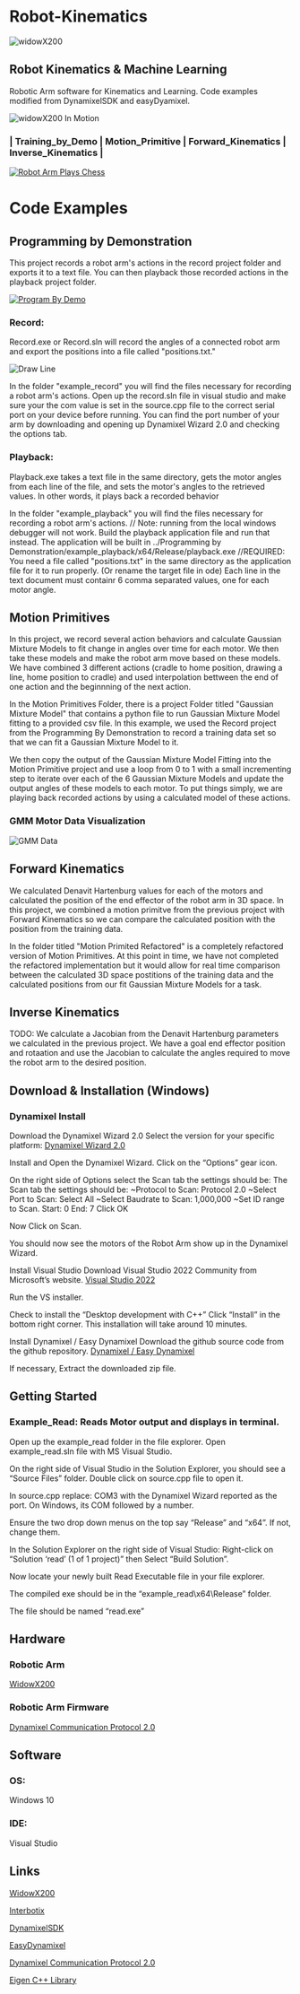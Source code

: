 # Robot-Kinematics
![widowX200](https://raw.githubusercontent.com/CoachGeorgia/Robot-Kinematics/main/docs/images/RoboticArmWidowX200.PNG)
## Robot Kinematics & Machine Learning 
Robotic Arm software for Kinematics and Learning. 
Code examples modified from DynamixelSDK and easyDyamixel.

![widowX200 In Motion](https://raw.githubusercontent.com/CoachGeorgia/Robot-Kinematics/main/docs/images/Model%20Recording_4.gif)

### |  Training_by_Demo  |  Motion_Primitive  |  Forward_Kinematics  |  Inverse_Kinematics  | 
[![Robot Arm Plays Chess](https://github.com/CoachGeorgia/Robot-Kinematics/blob/main/docs/images/RoboticArmChessPlayBack.PNG)](https://youtu.be/VSL-L6GrsGc "Robot Arm Plays Chess")

# Code Examples

## Programming by Demonstration ##

This project records a robot arm's actions in the record project folder and exports it to a text file. You can then playback those recorded actions in the playback project folder.

[![Program By Demo](https://github.com/CoachGeorgia/Robot-Kinematics/blob/main/docs/images/RoboticArmChessTraining.PNG)](https://youtu.be/DSxp6IZOY7c "Robot Arm Learns Chess Move by Demo")

### Record:
Record.exe or Record.sln will record the angles of a connected robot arm and export the positions into a file called "positions.txt."

![Draw Line](https://raw.githubusercontent.com/CoachGeorgia/Robot-Kinematics/main/docs/images/Training%20Recording_2.gif)

In the folder "example_record" you will find the files necessary for recording a robot arm's actions. Open up the record.sln file in visual studio and make sure your the com value is set in the source.cpp file to the correct serial port on your device before running. You can find the port number of your arm by downloading and opening up Dynamixel Wizard 2.0 and checking the options tab.


### Playback:
Playback.exe takes a text file in the same directory, gets the motor angles from each line of the file, and sets the motor's angles to the retrieved values.
In other words, it plays back a recorded behavior

In the folder "example_playback" you will find the files necessary for recording a robot arm's actions.
// Note: running from the local windows debugger will not work. Build the playback application file and run that instead.
The application will be built in ../Programming by Demonstration/example_playback/x64/Release/playback.exe
//REQUIRED: You need a file called "positions.txt" in the same directory as the application file for it to run properly. (Or rename the target file in ode)
Each line in the text document must containr 6 comma separated values, one for each motor angle.

## Motion Primitives ##
In this project, we record several action behaviors and calculate Gaussian Mixture Models to fit change in angles over time for each motor. We then take these models and make the robot arm move based on these models. We have combined 3 different actions (cradle to home position, drawing a line, home position to cradle) and used interpolation bettween the end of one action and the beginnning of the next action. 

In the Motion Primitives Folder, there is a project Folder titled "Gaussian Mixture Model" that contains a python file to run Gaussian Mixture Model fitting to a provided csv file. In this example, we used the Record project from the Programming By Demonstration to record a training data set so that we can fit a Gaussian Mixture Model to it.

We then copy the output of the Gaussian Mixture Model Fitting into the Motion Primitive project and use a loop from 0 to 1 with a small incrementing step to iterate over each of the 6 Gaussian Mixture Models and update the output angles of these models to each motor. To put things simply, we are playing back recorded actions by using a calculated model of these actions.

### GMM Motor Data Visualization
![GMM Data](https://github.com/CoachGeorgia/Robot-Kinematics/blob/main/docs/source/GMM%20Visualization%20Home%20to%20Cradle%20S.png?raw=true)

## Forward Kinematics ##
We calculated Denavit Hartenburg values for each of the motors and calculated the position of the end effector of the robot arm in 3D space. In this project, we combined a motion primitve from the previous project with Forward Kinematics so we can compare the calculated position with the position from the training data.

In the folder titled "Motion Primited Refactored" is a completely refactored version of Motion Primitives. At this point in time, we have not completed the refactored implementation but it would allow for real time comparison between the calculated 3D space postitions of the training data and the calculated positions from our fit Gaussian Mixture Models for a task.

## Inverse Kinematics ##
TODO: We calculate a Jacobian from the Denavit Hartenburg parameters we calculated in the previous project. We have a goal end effector position and rotaation and use the Jacobian to calculate the angles required to move the robot arm to the desired position.

## Download & Installation (Windows) ##
### Dynamixel Install

Download the Dynamixel Wizard 2.0
Select the version for your specific platform:
[Dynamixel Wizard 2.0](https://emanual.robotis.com/docs/en/software/dynamixel/dynamixel_wizard2)

Install and Open the Dynamixel Wizard.
Click on the “Options” gear icon.

On the right side of Options select the Scan tab the settings should be:
The Scan tab the settings should be:
~Protocol to Scan:  Protocol 2.0
~Select Port to Scan: Select All
~Select Baudrate to Scan: 1,000,000
~Set ID range to Scan. Start: 0 End: 7
Click OK

Now Click on Scan.

You should now see the motors of the Robot Arm show up in the Dynamixel Wizard.


Install Visual Studio
Download Visual Studio 2022 Community from Microsoft’s website.
[Visual Studio 2022](https://visualstudio.microsoft.com/vs/)

Run the VS installer.

Check to install the “Desktop development with C++”
Click “Install” in the bottom right corner.
This installation will take around 10 minutes.

Install Dynamixel / Easy Dynamixel
Download the github source code from the github repository.
[Dynamixel / Easy Dynamixel](https://github.com/prof-eaton/dynamixel)

If necessary, Extract the downloaded zip file.


## Getting Started ##
### Example_Read: Reads Motor output and displays in terminal. 
Open up the example_read folder in the file explorer.
Open example_read.sln file with MS Visual Studio.

On the right side of Visual Studio in the Solution Explorer, you should see a “Source Files” folder.
Double click on source.cpp file to open it.

In source.cpp replace:
COM3 with  the Dynamixel Wizard reported as the port. 
On Windows, its COM followed by a number.

Ensure the two drop down menus on the top say “Release” and “x64”. If not, change them.

In the Solution Explorer on the right side of Visual Studio: 
Right-click on “Solution ‘read’ (1 of 1 project)” then Select “Build Solution”.


Now locate your newly built Read Executable file in your file explorer. 

The compiled exe should be in the “example_read\x64\Release” folder.

The file should be named “read.exe”

## Hardware ##
### Robotic Arm 
[WidowX200]( https://www.trossenrobotics.com/widowx-200-robot-arm.aspx)

### Robotic Arm Firmware 
[Dynamixel Communication Protocol 2.0]( https://emanual.robotis.com/docs/en/dxl/protocol2/#instruction-packet)

## Software ##
### OS:
Windows 10
### IDE:
Visual Studio

## Links ##
[WidowX200]( https://www.trossenrobotics.com/widowx-200-robot-arm.aspx)

[Interbotix]( http://support.interbotix.com/html/specifications/wx200.html)

[DynamixelSDK](https://emanual.robotis.com/docs/en/software/dynamixel/dynamixel_sdk/overview/#concept)

[EasyDynamixel]( https://github.com/prof-eaton/dynamixel)

[Dynamixel Communication Protocol 2.0]( https://emanual.robotis.com/docs/en/dxl/protocol2/#instruction-packet)

[Eigen C++ Library](https://eigen.tuxfamily.org)
